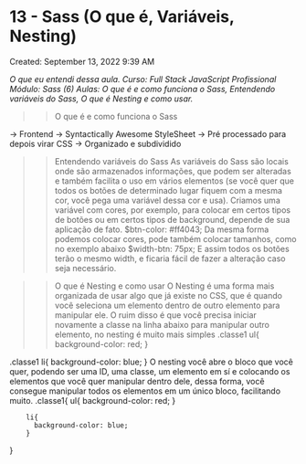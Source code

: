 # 13 - Sass (O que é, Variáveis, Nesting)

Created: September 13, 2022 9:39 AM

*O que eu entendi dessa aula. 
Curso: Full Stack JavaScript Profissional
Módulo: Sass (6)
Aulas: O que é e como funciona o Sass, Entendendo variáveis do Sass, O que é Nesting e como usar.*

>>O que é e como funciona o Sass

→ Frontend
→ Syntactically Awesome StyleSheet
→ Pré processado para depois virar CSS
→ Organizado e subdividido

>>Entendendo variáveis do Sass
As variáveis do Sass são locais onde são armazenados informações, que podem ser alteradas e também facilita o uso em vários elementos (se você quer que todos os botões de determinado lugar fiquem com a mesma cor, você pega uma variável dessa cor e usa).
Criamos uma variável com cores, por exemplo, para colocar em certos tipos de botões ou em certos tipos de background, depende de sua aplicação de fato.
  $btn-color: #ff4043;
Da mesma forma podemos colocar cores, pode também colocar tamanhos, como no exemplo abaixo
  $width-btn: 75px;
E assim todos os botões terão o mesmo width, e ficaria fácil de fazer a alteração caso seja necessário.

>>O que é Nesting e como usar
O Nesting é uma forma mais organizada de usar algo que já existe no CSS, que é quando você seleciona um elemento dentro de outro elemento para manipular ele.
O ruim disso é que você precisa iniciar novamente a classe na linha abaixo para manipular outro elemento, no nesting é muito mais simples
  .classe1 ul{ background-color: red;
  }

  .classe1 li{
             background-color: blue;
  }
O nesting você abre o bloco que você quer, podendo ser uma ID, uma classe, um elemento em sí e colocando os elementos que você quer manipular dentro dele, dessa forma, você consegue manipular todos os elementos em um único bloco, facilitando muito.
  .classe1{
        ul{
          background-color: red;
        }

        li{
          background-color: blue;
        }
  }